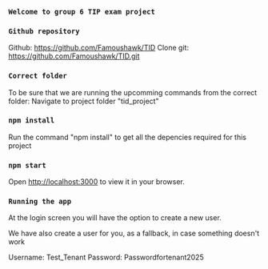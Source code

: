 ### `Welcome to group 6 TIP exam project`

### `Github repository`
Github: https://github.com/Famoushawk/TID
Clone git: https://github.com/Famoushawk/TID.git 

### `Correct folder`

To be sure that we are running the upcomming commands from the correct folder: Navigate to project folder "tid_project"

### `npm install`

Run the command "npm install" to get all the depencies required for this project

### `npm start`

Open [http://localhost:3000](http://localhost:3000) to view it in your browser.

### `Running the app`

At the login screen you will have the option to create a new user.

We have also create a user for you, as a fallback, in case something doesn't work

Username: Test_Tenant
Password: Passwordfortenant2025
